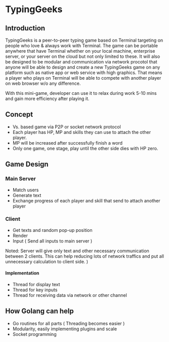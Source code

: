 TypingGeeks
================

## Introduction

TypingGeeks is a peer-to-peer typing game based on Terminal targeting on people who love & always work with Terminal.
The game can be portable anywhere that have Terminal whether on your local machine, enterprise server, or your server on the cloud but not only limited to these.
It will also be designed to be modular and communication via network procotol that anyone will be able to design and create a new TypingGeeks game on any platform such as native app or web service with high graphics. That means a player who plays on Terminal will be able to compete with another player on web browser w/o any difference.

With this mini-game, developer can use it to relax during work 5-10 mins and gain more efficiency after playing it.

## Concept

- Vs. based game via P2P or socket network protocol
- Each player has HP, MP and skills they can use to attach the other player.
- MP will be increased after successfully finish a word
- Only one game, one stage, play until the other side dies with HP zero.


## Game Design

### Main Server

- Match users
- Generate text
- Exchange progress of each player and skill that send to attach another player

### Client

- Get texts and random pop-up position
- Render
- Input ( Send all inputs to main server )

Noted: Server will give only text and other necessary communication between 2 clients. This can help reducing lots of network traffics and put all unnecessary calculation to client side. )

#### Implementation

- Thread for display text
- Thread for key inputs
- Thread for receiving data via network or other channel


## How Golang can help

- Go routines for all parts ( Threading becomes easier )
- Modularity, easily implementing plugins and scale
- Socket programming

